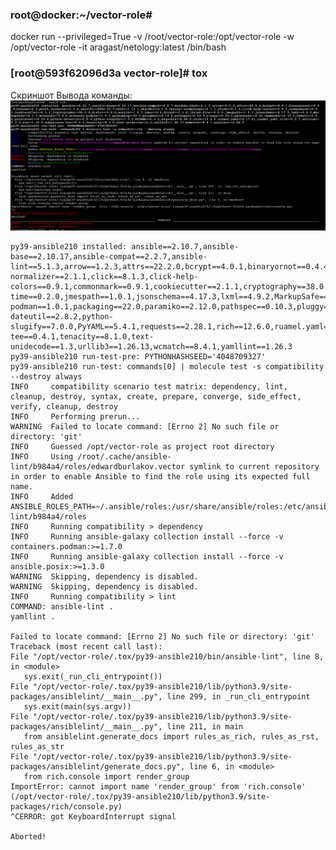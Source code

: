 ###  root@docker:~/vector-role# 
docker run --privileged=True -v /root/vector-role:/opt/vector-role -w /opt/vector-role -it aragast/netology:latest /bin/bash

###  [root@593f62096d3a vector-role]#  tox 
Скриншот Вывода команды:
![img_2.png](img_2.png)

    py39-ansible210 installed: ansible==2.10.7,ansible-base==2.10.17,ansible-compat==2.2.7,ansible-lint==5.1.3,arrow==1.2.3,attrs==22.2.0,bcrypt==4.0.1,binaryornot==0.4.4,bracex==2.3.post1,Cerberus==1.3.2,certifi==2022.12.7,cffi==1.15.1,chardet==5.1.0,charset-normalizer==2.1.1,click==8.1.3,click-help-colors==0.9.1,commonmark==0.9.1,cookiecutter==2.1.1,cryptography==38.0.4,distro==1.8.0,enrich==1.2.7,idna==3.4,Jinja2==3.1.2,jinja2-time==0.2.0,jmespath==1.0.1,jsonschema==4.17.3,lxml==4.9.2,MarkupSafe==2.1.1,molecule==3.4.0,molecule-podman==1.0.1,packaging==22.0,paramiko==2.12.0,pathspec==0.10.3,pluggy==0.13.1,pycparser==2.21,Pygments==2.13.0,PyNaCl==1.5.0,pyrsistent==0.19.2,python-dateutil==2.8.2,python-slugify==7.0.0,PyYAML==5.4.1,requests==2.28.1,rich==12.6.0,ruamel.yaml==0.17.21,ruamel.yaml.clib==0.2.7,selinux==0.3.0,six==1.16.0,subprocess-tee==0.4.1,tenacity==8.1.0,text-unidecode==1.3,urllib3==1.26.13,wcmatch==8.4.1,yamllint==1.26.3
    py39-ansible210 run-test-pre: PYTHONHASHSEED='4048709327'
    py39-ansible210 run-test: commands[0] | molecule test -s compatibility --destroy always
    INFO     compatibility scenario test matrix: dependency, lint, cleanup, destroy, syntax, create, prepare, converge, side_effect, verify, cleanup, destroy
    INFO     Performing prerun...
    WARNING  Failed to locate command: [Errno 2] No such file or directory: 'git'
    INFO     Guessed /opt/vector-role as project root directory
    INFO     Using /root/.cache/ansible-lint/b984a4/roles/edwardburlakov.vector symlink to current repository in order to enable Ansible to find the role using its expected full name.
    INFO     Added ANSIBLE_ROLES_PATH=~/.ansible/roles:/usr/share/ansible/roles:/etc/ansible/roles:/root/.cache/ansible-lint/b984a4/roles
    INFO     Running compatibility > dependency
    INFO     Running ansible-galaxy collection install --force -v containers.podman:>=1.7.0
    INFO     Running ansible-galaxy collection install --force -v ansible.posix:>=1.3.0
    WARNING  Skipping, dependency is disabled.
    WARNING  Skipping, dependency is disabled.
    INFO     Running compatibility > lint
    COMMAND: ansible-lint .
    yamllint .

    Failed to locate command: [Errno 2] No such file or directory: 'git'
    Traceback (most recent call last):
    File "/opt/vector-role/.tox/py39-ansible210/bin/ansible-lint", line 8, in <module>
       sys.exit(_run_cli_entrypoint())
    File "/opt/vector-role/.tox/py39-ansible210/lib/python3.9/site-packages/ansiblelint/__main__.py", line 299, in _run_cli_entrypoint
       sys.exit(main(sys.argv))
    File "/opt/vector-role/.tox/py39-ansible210/lib/python3.9/site-packages/ansiblelint/__main__.py", line 211, in main
       from ansiblelint.generate_docs import rules_as_rich, rules_as_rst, rules_as_str
    File "/opt/vector-role/.tox/py39-ansible210/lib/python3.9/site-packages/ansiblelint/generate_docs.py", line 6, in <module>
       from rich.console import render_group
    ImportError: cannot import name 'render_group' from 'rich.console' (/opt/vector-role/.tox/py39-ansible210/lib/python3.9/site-packages/rich/console.py)
    ^CERROR: got KeyboardInterrupt signal

    Aborted!
